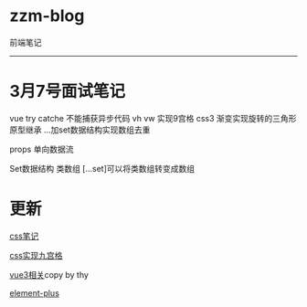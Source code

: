 # zzm-blog
 前端笔记
*** 
# 3月7号面试笔记
vue try catche 不能捕获异步代码
vh vw 实现9宫格
css3 渐变实现旋转的三角形
原型继承
...加set数据结构实现数组去重

props 单向数据流

Set数据结构 类数组
[...set]可以将类数组转变成数组

# 更新
[css笔记](https://github.com/helsinki123/zzm-blog/blob/main/docs/css.md)

[css实现九宫格](https://github.com/helsinki123/zzm-blog/blob/main/docs/%E4%B9%9D%E5%AE%AB%E6%A0%BC.html)

[vue3相关](https://github.com/helsinki123/zzm-blog/blob/main/docs/vue3/README.md)copy by thy

[element-plus](https://github.com/helsinki123/zzm-blog/blob/main/docs/element-plus.md)

